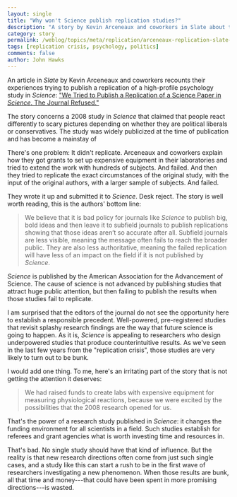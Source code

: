 ```yaml
---
layout: single
title: "Why won't Science publish replication studies?"
description: "A story by Kevin Arceneaux and coworkers in Slate about their attempts to publish their failed replication of a high-profile political psychology story."
category: story
permalink: /weblog/topics/meta/replication/arceneaux-replication-slate-2019.html
tags: [replication crisis, psychology, politics]
comments: false
author: John Hawks
---
```


An article in <em>Slate</em> by Kevin Arceneaux and coworkers recounts their experiences trying to publish a replication of a high-profile psychology study in <em>Science</em>:  <a href="https://slate.com/technology/2019/06/science-replication-conservatives-liberals-reacting-to-threats.html">"We Tried to Publish a Replication of a Science Paper in <em>Science</em>. The Journal Refused."</a>

The story concerns a 2008 study in <em>Science</em> that claimed that people react differently to scary pictures depending on whether they are political liberals or conservatives. The study was widely publicized at the time of publication and has become a mainstay of

There's one problem: It didn't replicate. Arceneaux and coworkers explain how they got grants to set up expensive equipment in their laboratories and tried to extend the work with hundreds of subjects. And failed. And then they tried to replicate the exact circumstances of the original study, with the input of the original authors, with a larger sample of subjects. And failed.

They wrote it up and submitted it to <em>Science</em>. Desk reject. The story is well worth reading, this is the authors' bottom line:

<blockquote>We believe that it is bad policy for journals like <em>Science</em> to publish big, bold ideas and then leave it to subfield journals to publish replications showing that those ideas aren’t so accurate after all. Subfield journals are less visible, meaning the message often fails to reach the broader public. They are also less authoritative, meaning the failed replication will have less of an impact on the field if it is not published by <em>Science</em>.</blockquote>

<em>Science</em> is published by the American Association for the Advancement of Science. The cause of science is not advanced by publishing studies that attract huge public attention, but then failing to publish the results when those studies fail to replicate.

I am surprised that the editors of the journal do not see the opportunity here to establish a responsible precedent. Well-powered, pre-registered studies that revisit splashy research findings are the way that future science is going to happen. As it is, <em>Science</em> is appealing to researchers who design underpowered studies that produce counterintuitive results. As we've seen in the last few years from the "replication crisis", those studies are very likely to turn out to be bunk.

I would add one thing. To me, here's an irritating part of the story that is not getting the attention it deserves:

<blockquote>We had raised funds to create labs with expensive equipment for measuring physiological reactions, because we were excited by the possibilities that the 2008 research opened for us.</blockquote>

That's the power of a research study published in <em>Science</em>: it changes the funding environment for all scientists in a field. Such studies establish for referees and grant agencies what is worth investing time and resources in.

That's bad. No single study should have that kind of influence. But the reality is that new research directions often come from just such single cases, and a study like this can start a rush to be in the first wave of researchers investigating a new phenomenon. When those results are bunk, all that time and money---that could have been spent in more promising directions---is wasted.



